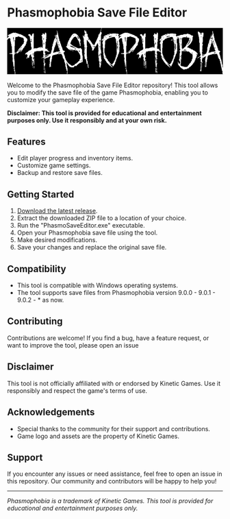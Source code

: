 # Phasmophobia Save File Editor

![Game Logo](game_logo.png) <!-- Replace with the actual logo -->

Welcome to the Phasmophobia Save File Editor repository! This tool allows you to modify the save file of the game Phasmophobia, enabling you to customize your gameplay experience.

**Disclaimer: This tool is provided for educational and entertainment purposes only. Use it responsibly and at your own risk.**

## Features

- Edit player progress and inventory items.
- Customize game settings.
- Backup and restore save files.

## Getting Started

1. [Download the latest release](https://github.com/yungestdev/phasmo-save-editor/releases).
2. Extract the downloaded ZIP file to a location of your choice.
3. Run the "PhasmoSaveEditor.exe" executable.
4. Open your Phasmophobia save file using the tool.
5. Make desired modifications.
6. Save your changes and replace the original save file.

## Compatibility

- This tool is compatible with Windows operating systems.
- The tool supports save files from Phasmophobia version 9.0.0 - 9.0.1 - 9.0.2 - * as now.

## Contributing

Contributions are welcome! If you find a bug, have a feature request, or want to improve the tool, please open an issue

## Disclaimer

This tool is not officially affiliated with or endorsed by Kinetic Games. Use it responsibly and respect the game's terms of use.

## Acknowledgements

- Special thanks to the community for their support and contributions.
- Game logo and assets are the property of Kinetic Games.

## Support

If you encounter any issues or need assistance, feel free to open an issue in this repository. Our community and contributors will be happy to help you!

---

*Phasmophobia is a trademark of Kinetic Games. This tool is provided for educational and entertainment purposes only.*
